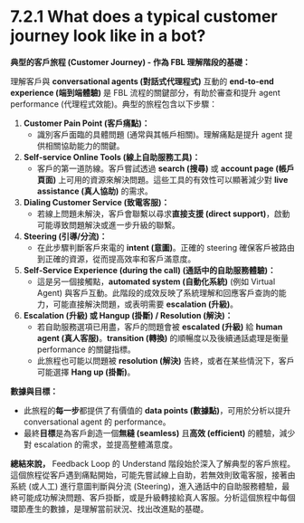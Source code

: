 # 7.2.1 What does a typical customer journey look like in a bot?

**典型的客戶旅程 (Customer Journey) - 作為 FBL 理解階段的基礎：**

理解客戶與 **conversational agents (對話式代理程式)** 互動的 **end-to-end experience (端到端體驗)** 是 FBL 流程的關鍵部分，有助於審查和提升 agent performance (代理程式效能)。典型的旅程包含以下步驟：

1. **Customer Pain Point (客戶痛點)：**
    - 識別客戶面臨的具體問題 (通常與其帳戶相關)。理解痛點是提升 agent 提供相關協助能力的關鍵。
2. **Self-service Online Tools (線上自助服務工具)：**
    - 客戶的第一道防線。客戶嘗試透過 **search (搜尋)** 或 **account page (帳戶頁面)** 上可用的資源來解決問題。這些工具的有效性可以顯著減少對 **live assistance (真人協助)** 的需求。
3. **Dialing Customer Service (致電客服)：**
    - 若線上問題未解決，客戶會聯繫以尋求**直接支援 (direct support)**，啟動可能導致問題解決或進一步升級的聯繫。
4. **Steering (引導/分流)：**
    - 在此步驟判斷客戶來電的 **intent (意圖)**。正確的 steering 確保客戶被路由到正確的資源，從而提高效率和客戶滿意度。
5. **Self-Service Experience (during the call) (通話中的自助服務體驗)：**
    - 這是另一個接觸點，**automated system (自動化系統)** (例如 Virtual Agent) 與客戶互動。此階段的成效反映了系統理解和回應客戶查詢的能力，可能直接解決問題，或表明需要 **escalation (升級)**。
6. **Escalation (升級) 或 Hangup (掛斷) / Resolution (解決)：**
    - 若自助服務選項已用盡，客戶的問題會被 **escalated (升級)** 給 **human agent (真人客服)**。**transition (轉換)** 的順暢度以及後續通話處理是衡量 performance 的關鍵指標。
    - 此旅程也可能以問題被 **resolution (解決)** 告終，或者在某些情況下，客戶可能選擇 **Hang up (掛斷)**。

**數據與目標：**

- 此旅程的**每一步**都提供了有價值的 **data points (數據點)**，可用於分析以提升 conversational agent 的 performance。
- 最終**目標**是為客戶創造一個**無縫 (seamless)** 且**高效 (efficient)** 的體驗，減少對 escalation 的需求，並提高整體滿意度。

**總結來說，** Feedback Loop 的 Understand 階段始於深入了解典型的客戶旅程。這個旅程從客戶遇到痛點開始，可能先嘗試線上自助，若無效則致電客服，接著由系統 (或人工) 進行意圖判斷與分流 (Steering)，進入通話中的自助服務體驗，最終可能成功解決問題、客戶掛斷，或是升級轉接給真人客服。分析這個旅程中每個環節產生的數據，是理解當前狀況、找出改進點的基礎。